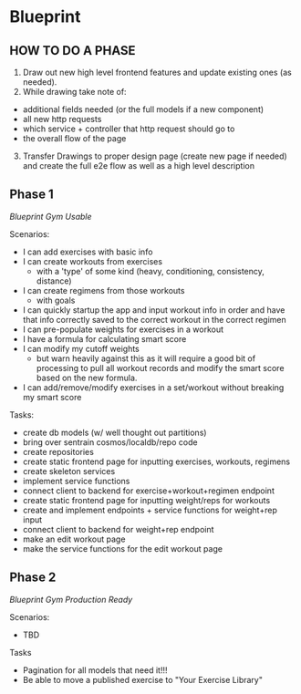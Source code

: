 # Blueprint

## HOW TO DO A PHASE

1. Draw out new high level frontend features and update existing ones (as needed).
2. While drawing take note of:

- additional fields needed (or the full models if a new component)
- all new http requests
- which service + controller that http request should go to
- the overall flow of the page

3. Transfer Drawings to proper design page (create new page if needed) and create the full e2e flow as well as a high level description

## Phase 1

_Blueprint Gym Usable_

Scenarios:

- I can add exercises with basic info
- I can create workouts from exercises
  - with a 'type' of some kind (heavy, conditioning, consistency, distance)
- I can create regimens from those workouts
  - with goals
- I can quickly startup the app and input workout info in order and have that info correctly saved to the correct workout in the correct regimen
- I can pre-populate weights for exercises in a workout
- I have a formula for calculating smart score
- I can modify my cutoff weights
  - but warn heavily against this as it will require a good bit of processing to pull all workout records and modify the smart score based on the new formula.
- I can add/remove/modify exercises in a set/workout without breaking my smart score

Tasks:

- create db models (w/ well thought out partitions)
- bring over sentrain cosmos/localdb/repo code
- create repositories
- create static frontend page for inputting exercises, workouts, regimens
- create skeleton services
- implement service functions
- connect client to backend for exercise+workout+regimen endpoint
- create static frontend page for inputting weight/reps for workouts
- create and implement endpoints + service functions for weight+rep input
- connect client to backend for weight+rep endpoint
- make an edit workout page
- make the service functions for the edit workout page

## Phase 2

_Blueprint Gym Production Ready_

Scenarios:

- TBD

Tasks

- Pagination for all models that need it!!!
- Be able to move a published exercise to "Your Exercise Library"
